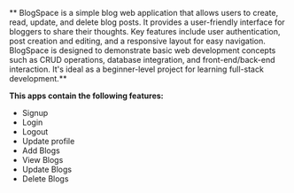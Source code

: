 ** BlogSpace is a simple blog web application that allows users to create, read, update, and delete blog posts. It provides a user-friendly interface for bloggers to share their thoughts. Key features include user authentication, post creation and editing, and a responsive layout for easy navigation. BlogSpace is designed to demonstrate basic web development concepts such as CRUD operations, database integration, and front-end/back-end interaction. It's ideal as a beginner-level project for learning full-stack development.**

**This apps **contain** the following features:**

* Signup
* Login
* Logout
* Update profile
* Add Blogs
* View Blogs
* Update Blogs
* Delete Blogs

